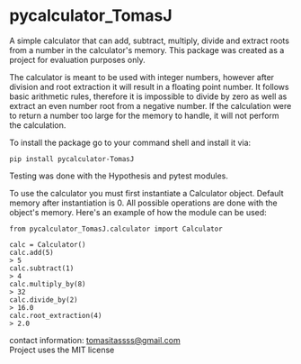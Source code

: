 # pycalculator_TomasJ
A simple calculator that can add, subtract, multiply, divide and extract roots 
from a number in the calculator's memory. This package was created as a project 
for evaluation purposes only.  
 
The calculator is meant to be used with integer numbers, however after division 
and root extraction it will result in a floating point number. It follows basic 
arithmetic rules, therefore it is impossible to divide by zero as well as extract 
an even number root from a negative number. If the calculation were to return a 
number too large for the memory to handle, it will not perform the calculation. 

To install the package go to your command shell 
and install it via:  

`pip install pycalculator-TomasJ  `

Testing was done with the Hypothesis  and pytest modules.  

To use the calculator you must first instantiate a Calculator object. 
Default memory after instantiation is 0. All possible operations are done with 
the object's memory. Here's an example of how the module can be used:  

    from pycalculator_TomasJ.calculator import Calculator
    
    calc = Calculator()  
    calc.add(5)  
    > 5  
    calc.subtract(1)  
    > 4  
    calc.multiply_by(8)  
    > 32  
    calc.divide_by(2)  
    > 16.0  
    calc.root_extraction(4)  
    > 2.0  

contact information: tomasitassss@gmail.com  
Project uses the MIT license
